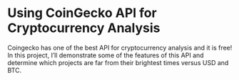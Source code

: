 # Using CoinGecko API for Cryptocurrency Analysis

Coingecko has one of the best API for cryptocurrency analysis and it is free! In this project, I’ll demonstrate some of the features of this API and determine which projects are far from their brightest times versus USD and BTC.
